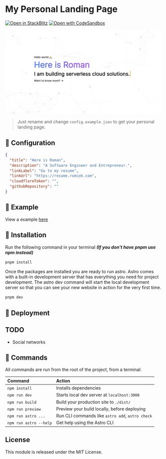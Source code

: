 # My Personal Landing Page

[![Open in StackBlitz](https://developer.stackblitz.com/img/open_in_stackblitz.svg)](https://stackblitz.com/github/romcok/my-astro-landing)
[![Open with CodeSandbox](https://assets.codesandbox.io/github/button-edit-lime.svg)](https://codesandbox.io/p/sandbox/github/romcok/my-astro-landing)

![basics](./assets/screenshot.png)
> Just rename and change `config.example.json` to get your personal landing page.

## 🔧 Configuration
```JSON
{
  "title": "Here is Roman",
  "description": "A Software Engineer and Entrepreneur.",
  "linkLabel": "Go to my resume",
  "linkUrl": "https://resume.romcok.com",
  "cloudflareToken": "",
  "githubRepository": ""
}
```

## 🚀 Example
View a example [here](https://romcok.com)


## 👷 Installation

Run the following command in your terminal ***(If you don't have pnpm use npm instead)***

```bash
pnpm install
```

Once the packages are installed you are ready to run astro. Astro comes with a built-in development server that has everything you need for project development. The astro dev command will start the local development server so that you can see your new website in action for the very first time.

```bash
pnpm dev
```

## 🚚 Deployment

## TODO
- Social networks

## 🧞 Commands

All commands are run from the root of the project, from a terminal:

| Command                | Action                                           |
| :--------------------- | :----------------------------------------------- |
| `npm install`          | Installs dependencies                            |
| `npm run dev`          | Starts local dev server at `localhost:3000`      |
| `npm run build`        | Build your production site to `./dist/`          |
| `npm run preview`      | Preview your build locally, before deploying     |
| `npm run astro ...`    | Run CLI commands like `astro add`, `astro check` |
| `npm run astro --help` | Get help using the Astro CLI                     |


## License
This module is released under the MIT License.